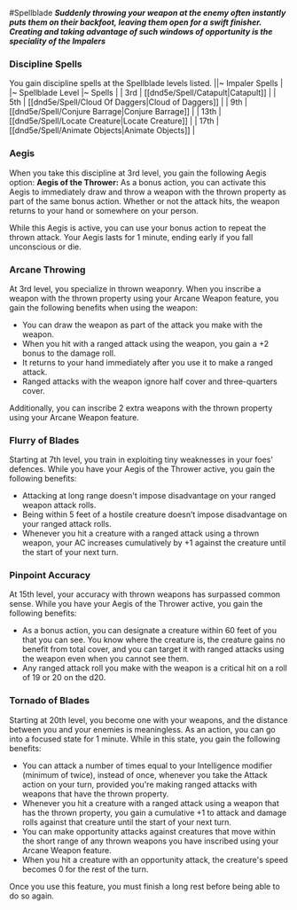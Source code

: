 #Spellblade
***Suddenly throwing your weapon at the enemy often instantly puts them on their backfoot, leaving them open for a swift finisher. Creating and taking advantage of such windows of opportunity is the speciality of the Impalers***

### Discipline Spells
You gain discipline spells at the Spellblade levels listed.
||~ Impaler Spells |
|~ Spellblade Level |~ Spells |
| 3rd | [[dnd5e/Spell/Catapult\|Catapult]] |
| 5th | [[dnd5e/Spell/Cloud Of Daggers\|Cloud of Daggers]] |
| 9th | [[dnd5e/Spell/Conjure Barrage\|Conjure Barrage]] |
| 13th | [[dnd5e/Spell/Locate Creature\|Locate Creature]] |
| 17th | [[dnd5e/Spell/Animate Objects\|Animate Objects]] |

### Aegis
When you take this discipline at 3rd level, you gain the following Aegis option:
**Aegis of the Thrower:** As a bonus action, you can activate this Aegis to immediately draw and throw a weapon with the thrown property as part of the same bonus action. Whether or not the attack hits, the weapon returns to your hand or somewhere on your person.

While this Aegis is active, you can use your bonus action to repeat the thrown attack. Your Aegis lasts for 1 minute, ending early if you fall unconscious or die.

### Arcane Throwing
At 3rd level, you specialize in thrown weaponry. When you inscribe a weapon with the thrown property using your Arcane Weapon feature, you gain the following benefits when using the weapon:
* You can draw the weapon as part of the attack you make with the weapon.
* When you hit with a ranged attack using the weapon, you gain a +2 bonus to the damage roll.
* It returns to your hand immediately after you use it to make a ranged attack.
* Ranged attacks with the weapon ignore half cover and three-quarters cover.

Additionally, you can inscribe 2 extra weapons with the thrown property using your Arcane Weapon feature.

### Flurry of Blades
Starting at 7th level, you train in exploiting tiny weaknesses in your foes' defences. While you have your Aegis of the Thrower active, you gain the following benefits:
* Attacking at long range doesn't impose disadvantage on your ranged weapon attack rolls.
* Being within 5 feet of a hostile creature doesn’t impose disadvantage on your ranged attack rolls.
* Whenever you hit a creature with a ranged attack using a thrown weapon, your AC increases cumulatively by +1 against the creature until the start of your next turn.

### Pinpoint Accuracy
At 15th level, your accuracy with thrown weapons has surpassed common sense. While you have your Aegis of the Thrower active, you gain the following benefits:
* As a bonus action, you can designate a creature within 60 feet of you that you can see. You know where the creature is, the creature gains no benefit from total cover, and you can target it with ranged attacks using the weapon even when you cannot see them.
* Any ranged attack roll you make with the weapon is a critical hit on a roll of 19 or 20 on the d20.

### Tornado of Blades
Starting at 20th level, you become one with your weapons, and the distance between you and your enemies is meaningless. As an action, you can go into a focused state for 1 minute. While in this state, you gain the following benefits:
* You can attack a number of times equal to your Intelligence modifier (minimum of twice), instead of once, whenever you take the Attack action on your turn, provided you're making ranged attacks with weapons that have the thrown property.
* Whenever you hit a creature with a ranged attack using a weapon that has the thrown property, you gain a cumulative +1 to attack and damage rolls against that creature until the start of your next turn.
* You can make opportunity attacks against creatures that move within the short range of any thrown weapons you have inscribed using your Arcane Weapon feature.
* When you hit a creature with an opportunity attack, the creature's speed becomes 0 for the rest of the turn.

Once you use this feature, you must finish a long rest before being able to do so again.